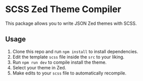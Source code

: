 # SCSS Zed Theme Compiler

This package allows you to write JSON Zed themes with SCSS. 

## Usage

1. Clone this repo and run `npm install` to install dependencies.
1. Edit the template `scss` file inside the `src` to your liking.
1. Run `npm run dev` to compile install the theme.
1. Select your theme in Zed.
1. Make edits to your `scss` file to automatically recompile.

